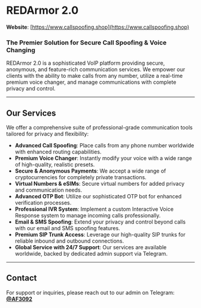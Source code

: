 # REDArmor 2.0

**Website**: [https://www.callspoofing.shop](https://www.callspoofing.shop)

### The Premier Solution for Secure Call Spoofing & Voice Changing

REDArmor 2.0 is a sophisticated VoIP platform providing secure, anonymous, and feature-rich communication services. We empower our clients with the ability to make calls from any number, utilize a real-time premium voice changer, and manage communications with complete privacy and control.

---

## Our Services

We offer a comprehensive suite of professional-grade communication tools tailored for privacy and flexibility:

*   **Advanced Call Spoofing**: Place calls from any phone number worldwide with enhanced routing capabilities.
*   **Premium Voice Changer**: Instantly modify your voice with a wide range of high-quality, realistic presets.
*   **Secure & Anonymous Payments**: We accept a wide range of cryptocurrencies for completely private transactions.
*   **Virtual Numbers & eSIMs**: Secure virtual numbers for added privacy and communication needs.
*   **Advanced OTP Bot**: Utilize our sophisticated OTP bot for enhanced verification processes.
*   **Professional IVR System**: Implement a custom Interactive Voice Response system to manage incoming calls professionally.
*   **Email & SMS Spoofing**: Extend your privacy and control beyond calls with our email and SMS spoofing features.
*   **Premium SIP Trunk Access**: Leverage our high-quality SIP trunks for reliable inbound and outbound connections.
*   **Global Service with 24/7 Support**: Our services are available worldwide, backed by dedicated admin support via Telegram.

---

## Contact

For support or inquiries, please reach out to our admin on Telegram: **[@AF3092](https://t.me/AF3092)**
